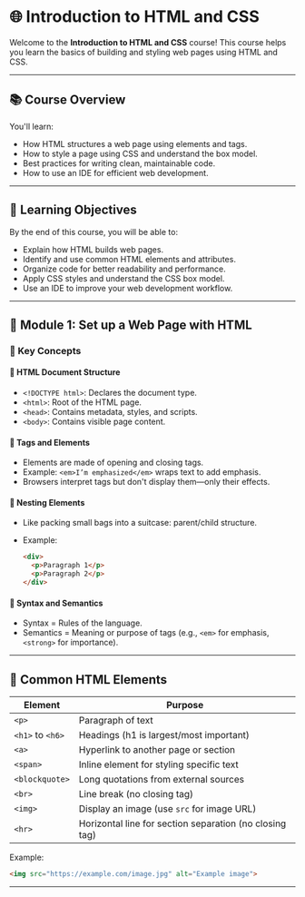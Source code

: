 # 🌐 Introduction to HTML and CSS

Welcome to the **Introduction to HTML and CSS** course! This course helps you learn the basics of building and styling web pages using HTML and CSS.

---

## 📚 Course Overview

You'll learn:

* How HTML structures a web page using elements and tags.
* How to style a page using CSS and understand the box model.
* Best practices for writing clean, maintainable code.
* How to use an IDE for efficient web development.

---

## 🎯 Learning Objectives

By the end of this course, you will be able to:

* Explain how HTML builds web pages.
* Identify and use common HTML elements and attributes.
* Organize code for better readability and performance.
* Apply CSS styles and understand the CSS box model.
* Use an IDE to improve your web development workflow.

---

## 🧱 Module 1: Set up a Web Page with HTML

### 🔹 Key Concepts

#### 📄 HTML Document Structure

* `<!DOCTYPE html>`: Declares the document type.
* `<html>`: Root of the HTML page.
* `<head>`: Contains metadata, styles, and scripts.
* `<body>`: Contains visible page content.

#### 🔖 Tags and Elements

* Elements are made of opening and closing tags.
* Example: `<em>I’m emphasized</em>` wraps text to add emphasis.
* Browsers interpret tags but don't display them—only their effects.

#### 🧳 Nesting Elements

* Like packing small bags into a suitcase: parent/child structure.
* Example:

  ```html
  <div>
    <p>Paragraph 1</p>
    <p>Paragraph 2</p>
  </div>
  ```

#### 📐 Syntax and Semantics

* Syntax = Rules of the language.
* Semantics = Meaning or purpose of tags (e.g., `<em>` for emphasis, `<strong>` for importance).

---

## 🧩 Common HTML Elements

| Element          | Purpose                                                 |
| ---------------- | ------------------------------------------------------- |
| `<p>`            | Paragraph of text                                       |
| `<h1>` to `<h6>` | Headings (h1 is largest/most important)                 |
| `<a>`            | Hyperlink to another page or section                    |
| `<span>`         | Inline element for styling specific text                |
| `<blockquote>`   | Long quotations from external sources                   |
| `<br>`           | Line break (no closing tag)                             |
| `<img>`          | Display an image (use `src` for image URL)              |
| `<hr>`           | Horizontal line for section separation (no closing tag) |

Example:

```html
<img src="https://example.com/image.jpg" alt="Example image">
```

---

